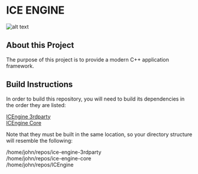 # ICE ENGINE

![alt text](https://d30y9cdsu7xlg0.cloudfront.net/png/84009-200.png "We are still using this image")

## About this Project

The purpose of this project is to provide a modern C++ application
framework.

## Build Instructions

In order to build this repository, you will need to build its
dependencies in the order they are listed:

[ICEngine 3rdparty](https://github.com/johnpatek/ice-engine-3rdparty.git)\
[ICEngine Core](https://github.com/johnpatek/ice-engine-core.git)

Note that they must be built in the same location, so your directory
structure will resemble the following:

/home/john/repos/ice-engine-3rdparty\
/home/john/repos/ice-engine-core\
/home/john/repos/ICEngine